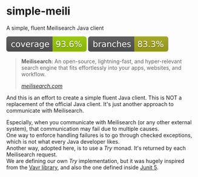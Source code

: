 # simple-meili
A simple, fluent Meilisearch Java client

[![coverage](https://raw.githubusercontent.com/raissi/simple-meili/main/badges/jacoco.svg)](https://github.com/raissi/simple-meili/actions/workflows/maven.yml) [![branches coverage](https://raw.githubusercontent.com/raissi/simple-meili/main/badges/branches.svg)](https://github.com/raissi/simple-meili/actions/workflows/maven.yml)


> **Meilisearch**: An open-source, lightning-fast, 
> and hyper-relevant search engine that fits effortlessly 
> into your apps, websites, and workflow.
>
> <cite>[meilisearch.com](https://www.meilisearch.com/)</cite>

And this is an effort to create a simple fluent Java client. 
This is NOT a replacement of the official Java client. 
It's just another approach to communicate with Meilisearch.  

Especially, when you communicate with Meilisearch (or any other external system), that communication may fail due to multiple causes.  
One way to enforce handling failures is to go through checked exceptions, which is not what every Java developer likes.  
Another way, adopted here, is to use a _Try_ monad. It's returned by each Meilisearch request.  
We are defining our own _Try_ implementation, 
but it was hugely inspired from the [Vavr library](https://www.vavr.io/), and also the one defined inside [Junit 5](https://junit.org/junit5/docs/5.4.0/api/org/junit/platform/commons/function/Try.html).  


